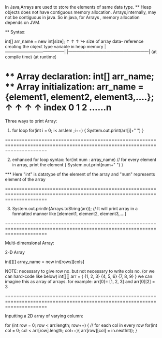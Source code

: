 In Java,Arrays are used to store the elements of same data type.
** Heap objects does not have contiguous memory allocation.
Arrays,internally, may not be contiguous in java.
So in java, for Arrays , memory allocation depends on JVM.

** Syntax:

int[] arr_name =  new int[size];
  ↑      ↑          ↑       ↪ size of array
data- reference  creating the object
type   variable     in heap memory
|——————————————| |———————————————————|
(at compile time)    (at runtime)


 ** Array declaration:      int[] arr_name;
 ** Array initialization:   arr_name = {element1, element2, element3,....};
                                            ↑       ↑          ↑        ↑
                                      index 0       1          2  ......n
===========================================================================================================================
Three ways to print Array:

1. for loop
for(int i = 0; i< arr.lem ;i++)
{
System.out.print(arr[i]+" ")
}

===========================================================================================================================

2. enhanced for loop
 syntax:    for(int num : array_name)       // for every element in array, print the element
            {
            System.out.print(num+" ")
            }

***    Here "int" is datatype of the element of the array and "num" represents element of the array

===========================================================================================================================

3. System.out.println(Arrays.toString(arr));   // It will print array in a formatted manner like [element1,
element2, element3,....]

===========================================================================================================================

Multi-dimensional Array:

2-D Array

int[][] array_name = new int[rows][cols]

NOTE: necessary to give row no. but not necessary to write cols no.
 (or we can hard-code like below)
int[][] arr = {
                {1, 2, 3}
                {4, 5, 6}
                {7, 8, 9}
               }
          we can imagine this as array of arrays.
for example: arr[0]= [1, 2, 3]
and          arr[0][2] = 3

===========================================================================================================================

Inputting a 2D array of varying column:

for (int row = 0; row < arr.length; row++)
        {
            // for each col in every row
            for(int col = 0; col < arr[row].length; col++){
                arr[row][col] = in.nextInt();
            }
